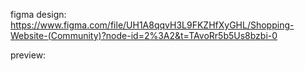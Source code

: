 figma design: https://www.figma.com/file/UH1A8qqvH3L9FKZHfXyGHL/Shopping-Website-(Community)?node-id=2%3A2&t=TAvoRr5b5Us8bzbi-0

preview: 